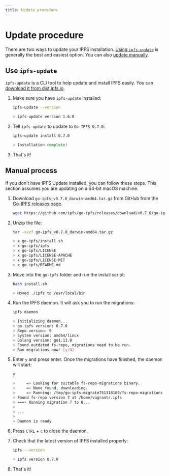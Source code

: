 ```yaml
---
title: Update procedure
---
```


# Update procedure

There are two ways to update your IPFS installation. [Using `ipfs-update`](#use-ipfs-update) is generally the best and easiest option. You can also [update manually](#manual-process).

## Use `ipfs-update`

`ipfs-update` is a CLI tool to help update and install IPFS easily. You can [download it from dist.ipfs.io](https://dist.ipfs.io/#ipfs-update).

1. Make sure you have `ipfs-update` installed:

   ```bash
   ipfs-update --version

   > ipfs-update version 1.6.0
   ```

1. Tell `ipfs-update` to update to `Go-IPFS 0.7.0`:

   ```bash
   ipfs-update install 0.7.0

   > Installation complete!
   ```

1. That's it!

## Manual process

If you don't have IPFS Update installed, you can follow these steps. This section assumes you are updating on a 64-bit macOS machine.

1. Download `go-ipfs_v0.7.0_darwin-amd64.tar.gz` from GitHub from the [Go-IPFS releases page](https://github.com/ipfs/go-ipfs/releases/tag/v0.7.0).

   ```bash
   wget https://github.com/ipfs/go-ipfs/releases/download/v0.7.0/go-ipfs_v0.7.0_darwin-amd64.tar.gz
   ```

2. Unzip the file:

   ```bash
   tar -xvzf go-ipfs_v0.7.0_darwin-amd64.tar.gz

   > x go-ipfs/install.sh
   > x go-ipfs/ipfs
   > x go-ipfs/LICENSE
   > x go-ipfs/LICENSE-APACHE
   > x go-ipfs/LICENSE-MIT
   > x go-ipfs/README.md
   ```

3. Move into the `go-ipfs` folder and run the install script:

   ```bash
   bash install.sh

   > Moved ./ipfs to /usr/local/bin
   ```

4. Run the IPFS daemon. It will ask you to run the migrations:

   ```bash
   ipfs daemon

   > Initializing daemon...
   > go-ipfs version: 0.7.0
   > Repo version: 9
   > System version: amd64/linux
   > Golang version: go1.13.8
   > Found outdated fs-repo, migrations need to be run.
   > Run migrations now? [y/N]
   ```

5. Enter `y` and press enter. Once the migrations have finished, the daemon will start:

   ```bash
   y

   >     => Looking for suitable fs-repo-migrations binary.
   >     => None found, downloading.
   >     => Running: /tmp/go-ipfs-migrate751318189/fs-repo-migrations -to 9 -y
   > Found fs-repo version 7 at /home/vagrant/.ipfs
   > ===> Running migration 7 to 8...
   >
   > ...
   >
   > Daemon is ready
   ```

6. Press `CTRL` + `c` to close the daemon.
7. Check that the latest version of IPFS installed properly:

   ```bash
   ipfs --version

   > ipfs version 0.7.0
   ```

8. That's it!
